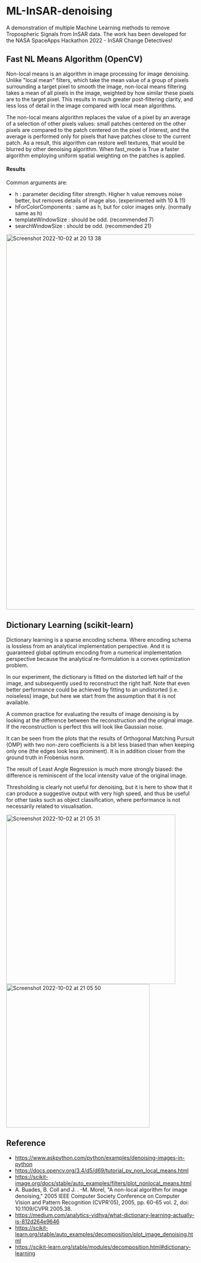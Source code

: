 # ML-InSAR-denoising

A demonstration of multiple Machine Learning methods to remove Tropospheric Signals from InSAR data. The work has been developed for the NASA SpaceApps Hackathon 2022 - InSAR Change Detectives!

## Fast NL Means Algorithm (OpenCV)

Non-local means is an algorithm in image processing for image denoising. Unlike "local mean" filters, which take the mean value of a group of pixels surrounding a target pixel to smooth the image, non-local means filtering takes a mean of all pixels in the image, weighted by how similar these pixels are to the target pixel. This results in much greater post-filtering clarity, and less loss of detail in the image compared with local mean algorithms.

The non-local means algorithm replaces the value of a pixel by an average of a selection of other pixels values: small patches centered on the other pixels are compared to the patch centered on the pixel of interest, and the average is performed only for pixels that have patches close to the current patch. As a result, this algorithm can restore well textures, that would be blurred by other denoising algorithm. When fast_mode is True a faster algorithm employing uniform spatial weighting on the patches is applied. 

#### Results

Common arguments are:

* h : parameter deciding filter strength. Higher h value removes noise better, but removes details of image also. (experimented with 10 & 11)
* hForColorComponents : same as h, but for color images only. (normally same as h)
* templateWindowSize : should be odd. (recommended 7)
* searchWindowSize : should be odd. (recommended 21)

<img width="1001" alt="Screenshot 2022-10-02 at 20 13 38" src="https://user-images.githubusercontent.com/34877328/193472007-716cc409-b3e8-42c1-9417-7d6d2722e7fe.png">

## Dictionary Learning (scikit-learn)

Dictionary learning is a sparse encoding schema. Where encoding schema is lossless from an analytical implementation perspective. And it is guaranteed global optimum encoding from a numerical implementation perspective because the analytical re-formulation is a convex optimization problem.

In our experiment, the dictionary is fitted on the distorted left half of the image, and subsequently used to reconstruct the right half. Note that even better performance could be achieved by fitting to an undistorted (i.e. noiseless) image, but here we start from the assumption that it is not available.

A common practice for evaluating the results of image denoising is by looking at the difference between the reconstruction and the original image. If the reconstruction is perfect this will look like Gaussian noise.

It can be seen from the plots that the results of Orthogonal Matching Pursuit (OMP) with two non-zero coefficients is a bit less biased than when keeping only one (the edges look less prominent). It is in addition closer from the ground truth in Frobenius norm.

The result of Least Angle Regression is much more strongly biased: the difference is reminiscent of the local intensity value of the original image.

Thresholding is clearly not useful for denoising, but it is here to show that it can produce a suggestive output with very high speed, and thus be useful for other tasks such as object classification, where performance is not necessarily related to visualisation.
<p float="center">
  <img width="452" alt="Screenshot 2022-10-02 at 21 05 31" src="https://user-images.githubusercontent.com/34877328/193473990-4981c3e8-e140-4473-ba53-91a0bac42d55.png">
  <img width="383" alt="Screenshot 2022-10-02 at 21 05 50" src="https://user-images.githubusercontent.com/34877328/193474006-84639cee-2e7e-4cc5-93fe-3ca22f5c3c1d.png">
</p>


## Reference
* https://www.askpython.com/python/examples/denoising-images-in-python
* https://docs.opencv.org/3.4/d5/d69/tutorial_py_non_local_means.html
* https://scikit-image.org/docs/stable/auto_examples/filters/plot_nonlocal_means.html
* A. Buades, B. Coll and J. . -M. Morel, "A non-local algorithm for image denoising," 2005 IEEE Computer Society Conference on Computer Vision and Pattern Recognition (CVPR'05), 2005, pp. 60-65 vol. 2, doi: 10.1109/CVPR.2005.38.
* https://medium.com/analytics-vidhya/what-dictionary-learning-actually-is-812d264e9646
* https://scikit-learn.org/stable/auto_examples/decomposition/plot_image_denoising.html
* https://scikit-learn.org/stable/modules/decomposition.html#dictionary-learning

